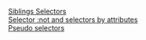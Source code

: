 
 <a href="https://drotsyk.github.io/les4/1">Siblings Selectors</a><br>
  <a href="https://drotsyk.github.io/les4/2/index2.html">Selector :not and selectors by attributes</a><br>
   <a href="https://drotsyk.github.io/les4/3/index3.html">Pseudo selectors</a>
  
